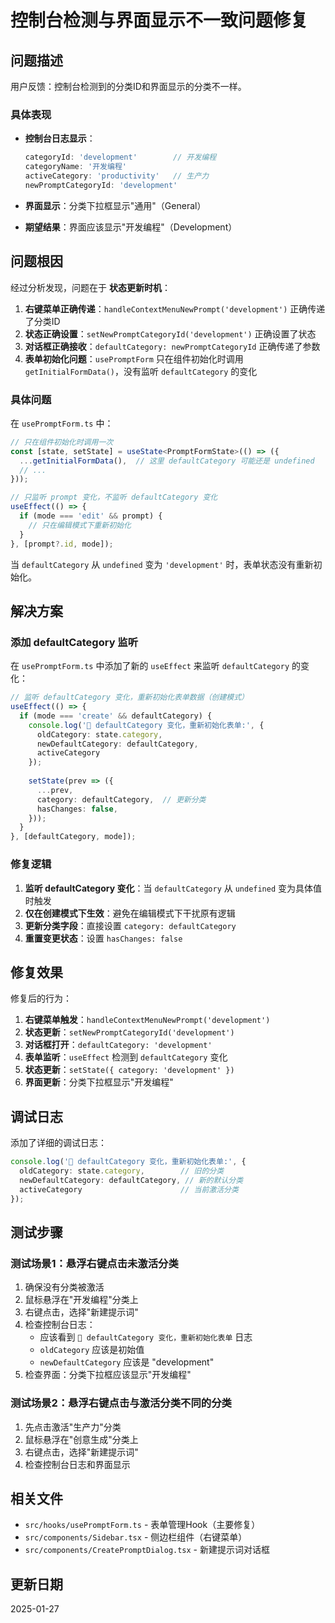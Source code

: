 # 控制台检测与界面显示不一致问题修复

## 问题描述

用户反馈：控制台检测到的分类ID和界面显示的分类不一样。

### 具体表现

- **控制台日志显示**：
  ```javascript
  categoryId: 'development'        // 开发编程
  categoryName: '开发编程'
  activeCategory: 'productivity'   // 生产力
  newPromptCategoryId: 'development'
  ```

- **界面显示**：分类下拉框显示"通用"（General）

- **期望结果**：界面应该显示"开发编程"（Development）

## 问题根因

经过分析发现，问题在于 **状态更新时机**：

1. **右键菜单正确传递**：`handleContextMenuNewPrompt('development')` 正确传递了分类ID
2. **状态正确设置**：`setNewPromptCategoryId('development')` 正确设置了状态
3. **对话框正确接收**：`defaultCategory: newPromptCategoryId` 正确传递了参数
4. **表单初始化问题**：`usePromptForm` 只在组件初始化时调用 `getInitialFormData()`，没有监听 `defaultCategory` 的变化

### 具体问题

在 `usePromptForm.ts` 中：

```typescript
// 只在组件初始化时调用一次
const [state, setState] = useState<PromptFormState>(() => ({
  ...getInitialFormData(),  // 这里 defaultCategory 可能还是 undefined
  // ...
}));

// 只监听 prompt 变化，不监听 defaultCategory 变化
useEffect(() => {
  if (mode === 'edit' && prompt) {
    // 只在编辑模式下重新初始化
  }
}, [prompt?.id, mode]);
```

当 `defaultCategory` 从 `undefined` 变为 `'development'` 时，表单状态没有重新初始化。

## 解决方案

### 添加 defaultCategory 监听

在 `usePromptForm.ts` 中添加了新的 `useEffect` 来监听 `defaultCategory` 的变化：

```typescript
// 监听 defaultCategory 变化，重新初始化表单数据（创建模式）
useEffect(() => {
  if (mode === 'create' && defaultCategory) {
    console.log('🔄 defaultCategory 变化，重新初始化表单:', {
      oldCategory: state.category,
      newDefaultCategory: defaultCategory,
      activeCategory
    });
    
    setState(prev => ({
      ...prev,
      category: defaultCategory,  // 更新分类
      hasChanges: false,
    }));
  }
}, [defaultCategory, mode]);
```

### 修复逻辑

1. **监听 defaultCategory 变化**：当 `defaultCategory` 从 `undefined` 变为具体值时触发
2. **仅在创建模式下生效**：避免在编辑模式下干扰原有逻辑
3. **更新分类字段**：直接设置 `category: defaultCategory`
4. **重置变更状态**：设置 `hasChanges: false`

## 修复效果

修复后的行为：

1. **右键菜单触发**：`handleContextMenuNewPrompt('development')`
2. **状态更新**：`setNewPromptCategoryId('development')`
3. **对话框打开**：`defaultCategory: 'development'`
4. **表单监听**：`useEffect` 检测到 `defaultCategory` 变化
5. **状态更新**：`setState({ category: 'development' })`
6. **界面更新**：分类下拉框显示"开发编程"

## 调试日志

添加了详细的调试日志：

```typescript
console.log('🔄 defaultCategory 变化，重新初始化表单:', {
  oldCategory: state.category,        // 旧的分类
  newDefaultCategory: defaultCategory, // 新的默认分类
  activeCategory                      // 当前激活分类
});
```

## 测试步骤

### 测试场景1：悬浮右键点击未激活分类
1. 确保没有分类被激活
2. 鼠标悬浮在"开发编程"分类上
3. 右键点击，选择"新建提示词"
4. 检查控制台日志：
   - 应该看到 `🔄 defaultCategory 变化，重新初始化表单` 日志
   - `oldCategory` 应该是初始值
   - `newDefaultCategory` 应该是 "development"
5. 检查界面：分类下拉框应该显示"开发编程"

### 测试场景2：悬浮右键点击与激活分类不同的分类
1. 先点击激活"生产力"分类
2. 鼠标悬浮在"创意生成"分类上
3. 右键点击，选择"新建提示词"
4. 检查控制台日志和界面显示

## 相关文件

- `src/hooks/usePromptForm.ts` - 表单管理Hook（主要修复）
- `src/components/Sidebar.tsx` - 侧边栏组件（右键菜单）
- `src/components/CreatePromptDialog.tsx` - 新建提示词对话框

## 更新日期

2025-01-27


